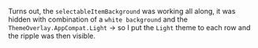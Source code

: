 Turns out, the `selectableItemBackground` was working all along, it was hidden with combination of a `white background` and the `ThemeOverlay.AppCompat.Light` -> so I put the `Light` theme to each row and the ripple was then visible.
